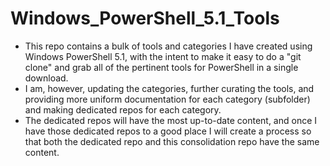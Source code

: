 # Windows_PowerShell_5.1_Tools

- This repo contains a bulk of tools and categories I have created using Windows PowerShell 5.1, with the intent to make it easy to do a "git clone" and grab all of the pertinent tools for PowerShell in a single download.  
- I am, however, updating the categories, further curating the tools, and providing more uniform documentation for each category (subfolder) and making dedicated repos for each category.  
- The dedicated repos will have the most up-to-date content, and once I have those dedicated repos to a good place I will create a process so that both the dedicated repo and this consolidation repo have the same content.  
